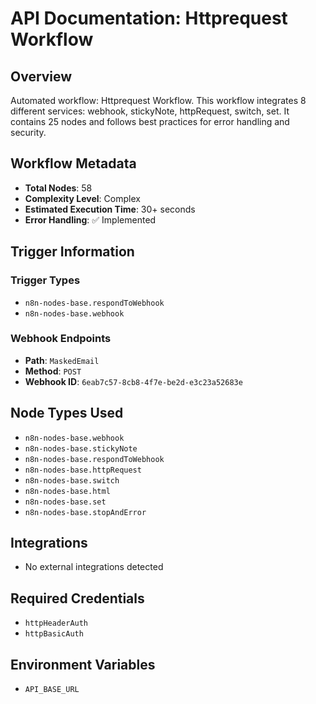 # API Documentation: Httprequest Workflow

## Overview
Automated workflow: Httprequest Workflow. This workflow integrates 8 different services: webhook, stickyNote, httpRequest, switch, set. It contains 25 nodes and follows best practices for error handling and security.

## Workflow Metadata
- **Total Nodes**: 58
- **Complexity Level**: Complex
- **Estimated Execution Time**: 30+ seconds
- **Error Handling**: ✅ Implemented

## Trigger Information
### Trigger Types
- `n8n-nodes-base.respondToWebhook`
- `n8n-nodes-base.webhook`

### Webhook Endpoints
- **Path**: `MaskedEmail`
- **Method**: `POST`
- **Webhook ID**: `6eab7c57-8cb8-4f7e-be2d-e3c23a52683e`


## Node Types Used
- `n8n-nodes-base.webhook`
- `n8n-nodes-base.stickyNote`
- `n8n-nodes-base.respondToWebhook`
- `n8n-nodes-base.httpRequest`
- `n8n-nodes-base.switch`
- `n8n-nodes-base.html`
- `n8n-nodes-base.set`
- `n8n-nodes-base.stopAndError`

## Integrations
- No external integrations detected

## Required Credentials
- `httpHeaderAuth`
- `httpBasicAuth`

## Environment Variables
- `API_BASE_URL`
